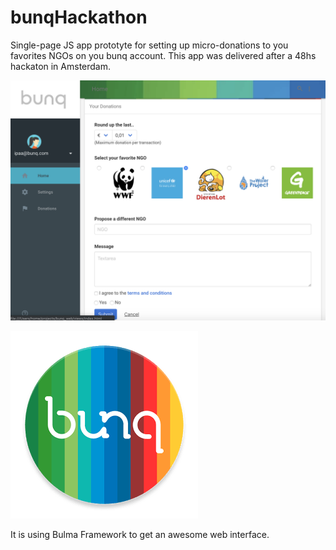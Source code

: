 # bunqHackathon

Single-page JS app prototyte for setting up micro-donations to you favorites NGOs on you bunq account. This app was delivered after a 48hs hackaton in Amsterdam.

![Screenshot](images/screenshot.png)

![bunq](images/bunq.png)

It is using Bulma Framework to get an awesome web interface.
